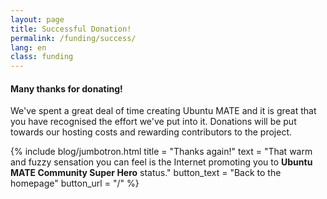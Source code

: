 ```yaml
---
layout: page
title: Successful Donation!
permalink: /funding/success/
lang: en
class: funding
---
```


#### Many thanks for donating!

We've spent a great deal of time creating Ubuntu MATE and it is great that you
have recognised the effort we've put into it. Donations will be put towards our
hosting costs and rewarding contributors to the project.


{% include blog/jumbotron.html
    title = "Thanks again!"
    text = "That warm and fuzzy sensation you can feel is the Internet
        promoting you to **Ubuntu MATE Community Super Hero** status."
    button_text = "Back to the homepage"
    button_url = "/"
%}
